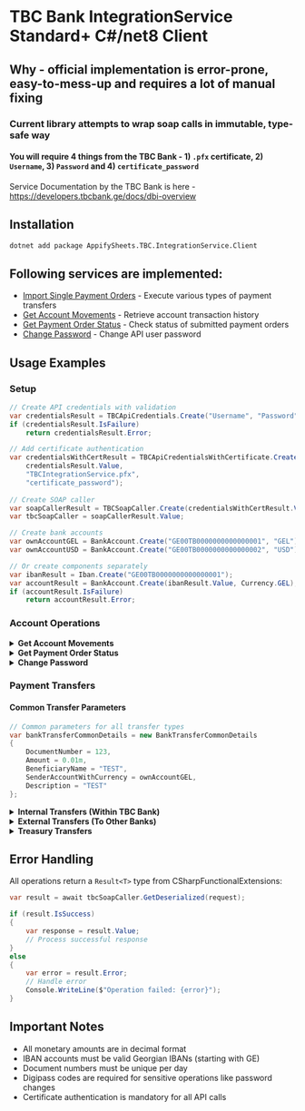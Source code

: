 # TBC Bank IntegrationService Standard+ C#/net8 Client
## Why - official implementation is error-prone, easy-to-mess-up and requires a lot of manual fixing
### Current library attempts to wrap soap calls in immutable, type-safe way

#### You will require 4 things from the TBC Bank - 1) `.pfx` certificate, 2) `Username`, 3) `Password` and 4) `certificate_password`

Service Documentation by the TBC Bank is here - <a href="https://developers.tbcbank.ge/docs/dbi-overview" target="_blank">https://developers.tbcbank.ge/docs/dbi-overview</a>

## Installation

```bash
dotnet add package AppifySheets.TBC.IntegrationService.Client
```

## Following services are implemented:
* <a href="https://developers.tbcbank.ge/docs/import-single-payments" target="_blank">Import Single Payment Orders</a> - Execute various types of payment transfers
* <a href="https://developers.tbcbank.ge/docs/account-movement" target="_blank">Get Account Movements</a> - Retrieve account transaction history
* <a href="https://developers.tbcbank.ge/docs/payment-order-status" target="_blank">Get Payment Order Status</a> - Check status of submitted payment orders
* <a href="https://developers.tbcbank.ge/docs/change-password" target="_blank">Change Password</a> - Change API user password

## Usage Examples

### Setup
```csharp
// Create API credentials with validation
var credentialsResult = TBCApiCredentials.Create("Username", "Password");
if (credentialsResult.IsFailure)
    return credentialsResult.Error;

// Add certificate authentication
var credentialsWithCertResult = TBCApiCredentialsWithCertificate.Create(
    credentialsResult.Value, 
    "TBCIntegrationService.pfx", 
    "certificate_password");
    
// Create SOAP caller
var soapCallerResult = TBCSoapCaller.Create(credentialsWithCertResult.Value);
var tbcSoapCaller = soapCallerResult.Value;

// Create bank accounts
var ownAccountGEL = BankAccount.Create("GE00TB0000000000000001", "GEL").Value;
var ownAccountUSD = BankAccount.Create("GE00TB0000000000000002", "USD").Value;

// Or create components separately
var ibanResult = Iban.Create("GE00TB0000000000000001");
var accountResult = BankAccount.Create(ibanResult.Value, Currency.GEL);
if (accountResult.IsFailure)
    return accountResult.Error;
```

### Account Operations

<details>
<summary><b>Get Account Movements</b></summary>

```csharp
// Get account movements for a specific period
var accountMovements = await GetAccountMovementsHelper.GetAccountMovement(
    new Period(new DateTime(2023, 9, 1), new DateTime(2023, 9, 26)), 
    tbcSoapCaller);

// The helper method handles pagination automatically
// Returns all movements within the specified period
```
</details>

<details>
<summary><b>Get Payment Order Status</b></summary>

```csharp
// Check status of a specific payment order by its ID
var paymentOrderId = 1632027071; // The ID returned when creating a payment order
var checkStatus = await tbcSoapCaller.GetDeserialized(
    new GetPaymentOrderStatusRequestIo(paymentOrderId));

// Returns status information including:
// - Current status (pending, completed, rejected, etc.)
// - Processing details
// - Error messages if any
```
</details>

<details>
<summary><b>Change Password</b></summary>

```csharp
// Change API user password (requires digipass code)
var newPassword = "NewSecurePassword123!";
var digipassCode = "123456"; // One-time code from your digipass device

var passwordChangeResult = await tbcSoapCaller.GetDeserialized(
    new ChangePasswordRequestIo(newPassword, digipassCode));

// Note: After successful password change, update your credentials
```
</details>

### Payment Transfers

#### Common Transfer Parameters
```csharp
// Common parameters for all transfer types
var bankTransferCommonDetails = new BankTransferCommonDetails
{
    DocumentNumber = 123,
    Amount = 0.01m,
    BeneficiaryName = "TEST",
    SenderAccountWithCurrency = ownAccountGEL,
    Description = "TEST"
};
```

<details>
<summary><b>Internal Transfers (Within TBC Bank)</b></summary>

#### Transfer in GEL
```csharp
var withinBankGel = await tbcSoapCaller.GetDeserialized(new ImportSinglePaymentOrdersRequestIo(
    new TransferWithinBankPaymentOrderIo
    {
        RecipientAccountWithCurrency = BankAccount.Create("GE00TB0000000000000003", "GEL").Value,
        BankTransferCommonDetails = bankTransferCommonDetails
    }));
```

#### Transfer in Foreign Currency (USD)
```csharp
var withinBankCurrency = await tbcSoapCaller.GetDeserialized(new ImportSinglePaymentOrdersRequestIo(
    new TransferWithinBankPaymentOrderIo
    {
        BankTransferCommonDetails = bankTransferCommonDetails with
        {
            SenderAccountWithCurrency = ownAccountUSD
        },
        RecipientAccountWithCurrency = BankAccount.Create("GE00TB0000000000000004", "USD").Value,
    }));
```
</details>

<details>
<summary><b>External Transfers (To Other Banks)</b></summary>

#### Domestic Transfer to Another Georgian Bank (GEL)
```csharp
var toAnotherBankGel = await tbcSoapCaller.GetDeserialized(
    new ImportSinglePaymentOrdersRequestIo(
        new TransferToOtherBankNationalCurrencyPaymentOrderIo(
            BankAccount.Create("GE00BG0000000000000001", "GEL").Value, 
            "123456789") // Beneficiary tax code
        {
            BankTransferCommonDetails = bankTransferCommonDetails
        }));
```

#### International Transfer (Foreign Currency)
```csharp
var toAnotherBankCurrency = await tbcSoapCaller.GetDeserialized(
    new ImportSinglePaymentOrdersRequestIo(
        new TransferToOtherBankForeignCurrencyPaymentOrderIo(
            "Beneficiary Bank Name",
            "BANKSWIFT", // Bank SWIFT/BIC code
            "SHA", // Charge type: SHA (shared), OUR (sender pays), BEN (beneficiary pays)
            "Payment Reference",
            BankAccount.Create("GE00BG0000000000000002", "USD").Value)
        {
            BankTransferCommonDetails = bankTransferCommonDetails with 
            { 
                SenderAccountWithCurrency = ownAccountUSD 
            }
        }));
```

#### International Transfer Example (To China)
```csharp
var toChina = await tbcSoapCaller.GetDeserialized(
    new ImportSinglePaymentOrdersRequestIo(
        new TransferToOtherBankForeignCurrencyPaymentOrderIo(
            "China",
            "ICBKCNBJSZN", // Bank SWIFT code
            "INDUSTRIAL AND COMMERCIAL BANK OF CHINA SHENZHEN BRANCH", // Bank name
            "SHA", // Charge type
            BankAccount.Create("CN0000000000000000001", "USD").Value)
        {
            BankTransferCommonDetails = bankTransferCommonDetails with
            {
                SenderAccountWithCurrency = ownAccountUSD,
                BeneficiaryName = "Shenzhen Example Company Ltd"
            }
        }));
```
</details>

<details>
<summary><b>Treasury Transfers</b></summary>

```csharp
// Transfer to Georgian Treasury
var toTreasury = await tbcSoapCaller.GetDeserialized(
    new ImportSinglePaymentOrdersRequestIo(
        new TreasuryTransferPaymentOrderIo(101001000) // Treasury code
        { 
            BankTransferCommonDetails = bankTransferCommonDetails 
        }));
```
</details>

## Error Handling

All operations return a `Result<T>` type from CSharpFunctionalExtensions:

```csharp
var result = await tbcSoapCaller.GetDeserialized(request);

if (result.IsSuccess)
{
    var response = result.Value;
    // Process successful response
}
else
{
    var error = result.Error;
    // Handle error
    Console.WriteLine($"Operation failed: {error}");
}
```

## Important Notes

- All monetary amounts are in decimal format
- IBAN accounts must be valid Georgian IBANs (starting with GE)
- Document numbers must be unique per day
- Digipass codes are required for sensitive operations like password changes
- Certificate authentication is mandatory for all API calls